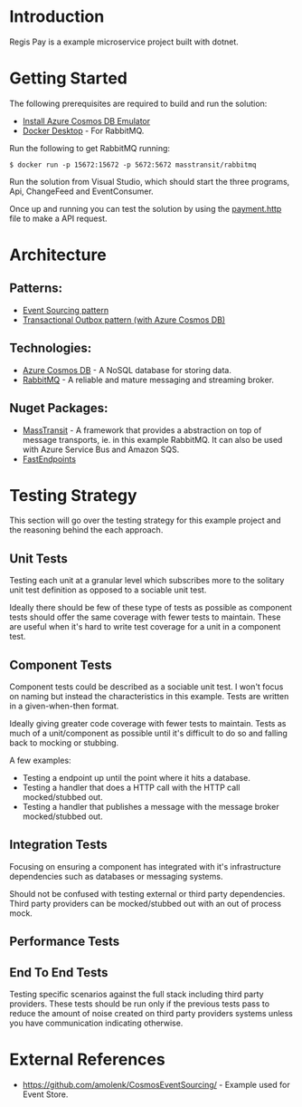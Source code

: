 # Introduction

Regis Pay is a example microservice project built with dotnet. 

# Getting Started

The following prerequisites are required to build and run the solution:
- [Install Azure Cosmos DB Emulator](https://learn.microsoft.com/en-us/azure/cosmos-db/how-to-develop-emulator?tabs=windows%2Ccsharp&pivots=api-nosql#install-the-emulator)
- [Docker Desktop](https://docs.docker.com/desktop/) - For RabbitMQ.

Run the following to get RabbitMQ running:

```
$ docker run -p 15672:15672 -p 5672:5672 masstransit/rabbitmq
```

Run the solution from Visual Studio, which should start the three programs, Api, ChangeFeed and EventConsumer.

Once up and running you can test the solution by using the [payment.http](local/payment.http) file to make a API request.

# Architecture

## Patterns: 
- [Event Sourcing pattern](https://learn.microsoft.com/en-us/azure/architecture/patterns/event-sourcing)
- [Transactional Outbox pattern (with Azure Cosmos DB)](https://learn.microsoft.com/en-us/azure/architecture/databases/guide/transactional-outbox-cosmos)

## Technologies: 

- [Azure Cosmos DB](https://azure.microsoft.com/en-gb/products/cosmos-db) - A NoSQL database for storing data. 
- [RabbitMQ](https://www.rabbitmq.com/) - A reliable and mature messaging and streaming broker.

## Nuget Packages: 

- [MassTransit](https://masstransit.io/) - A framework that provides a abstraction on top of message transports, ie. in this example RabbitMQ. It can also be used with Azure Service Bus and Amazon SQS.
- [FastEndpoints](https://fast-endpoints.com/)  


# Testing Strategy

This section will go over the testing strategy for this example project and the reasoning behind the each approach.

## Unit Tests

Testing each unit at a granular level which subscribes more to the solitary unit test definition as opposed to a sociable unit test.

Ideally there should be few of these type of tests as possible as component tests should offer the same coverage with fewer tests to maintain. These are useful when it's hard to write test coverage for a unit in a component test.

## Component Tests

Component tests could be described as a sociable unit test. I won't focus on naming but instead the characteristics in this example. Tests are written in a given-when-then format.

Ideally giving greater code coverage with fewer tests to maintain. Tests as much of a unit/component as possible until it's difficult to do so and falling back to mocking or stubbing.

A few examples:
- Testing a endpoint up until the point where it hits a database. 
- Testing a handler that does a HTTP call with the HTTP call mocked/stubbed out.
- Testing a handler that publishes a message with the message broker mocked/stubbed out.

## Integration Tests

Focusing on ensuring a component has integrated with it's infrastructure dependencies such as databases or messaging systems.

Should not be confused with testing external or third party dependencies. Third party providers can be mocked/stubbed out with an out of process mock.

## Performance Tests



## End To End Tests

Testing specific scenarios against the full stack including third party providers. These tests should be run only if the previous tests pass to reduce the amount of noise created on third party providers systems unless you have communication indicating otherwise.

# External References

- https://github.com/amolenk/CosmosEventSourcing/ - Example used for Event Store.